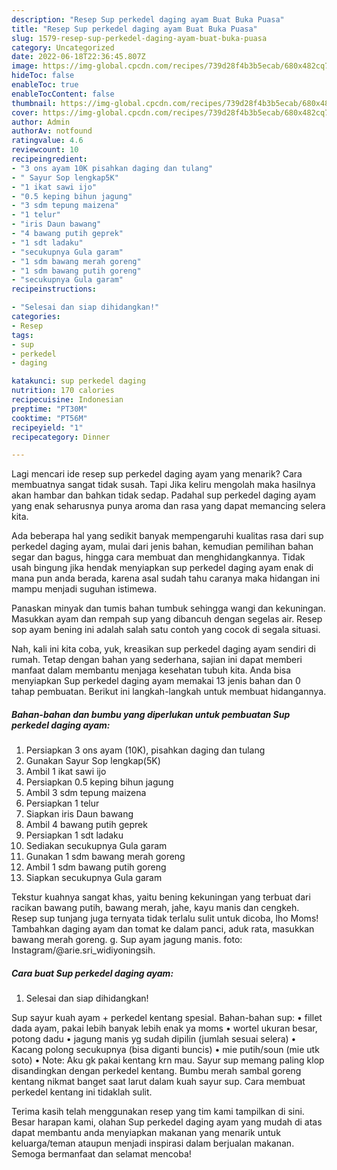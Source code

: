 ```yaml
---
description: "Resep Sup perkedel daging ayam Buat Buka Puasa"
title: "Resep Sup perkedel daging ayam Buat Buka Puasa"
slug: 1579-resep-sup-perkedel-daging-ayam-buat-buka-puasa
category: Uncategorized
date: 2022-06-18T22:36:45.807Z
image: https://img-global.cpcdn.com/recipes/739d28f4b3b5ecab/680x482cq70/sup-perkedel-daging-ayam-foto-resep-utama.jpg
hideToc: false
enableToc: true
enableTocContent: false
thumbnail: https://img-global.cpcdn.com/recipes/739d28f4b3b5ecab/680x482cq70/sup-perkedel-daging-ayam-foto-resep-utama.jpg
cover: https://img-global.cpcdn.com/recipes/739d28f4b3b5ecab/680x482cq70/sup-perkedel-daging-ayam-foto-resep-utama.jpg
author: Admin
authorAv: notfound
ratingvalue: 4.6
reviewcount: 10
recipeingredient:
- "3 ons ayam 10K pisahkan daging dan tulang"
- " Sayur Sop lengkap5K"
- "1 ikat sawi ijo"
- "0.5 keping bihun jagung"
- "3 sdm tepung maizena"
- "1 telur"
- "iris Daun bawang"
- "4 bawang putih geprek"
- "1 sdt ladaku"
- "secukupnya Gula garam"
- "1 sdm bawang merah goreng"
- "1 sdm bawang putih goreng"
- "secukupnya Gula garam"
recipeinstructions:

- "Selesai dan siap dihidangkan!"
categories:
- Resep
tags:
- sup
- perkedel
- daging

katakunci: sup perkedel daging 
nutrition: 170 calories
recipecuisine: Indonesian
preptime: "PT30M"
cooktime: "PT56M"
recipeyield: "1"
recipecategory: Dinner

---
```



Lagi mencari ide resep sup perkedel daging ayam yang menarik? Cara membuatnya sangat tidak susah. Tapi Jika keliru mengolah maka hasilnya akan hambar dan bahkan tidak sedap. Padahal sup perkedel daging ayam yang enak seharusnya punya aroma dan rasa yang dapat memancing selera kita.


Ada beberapa hal yang sedikit banyak mempengaruhi kualitas rasa dari sup perkedel daging ayam, mulai dari jenis bahan, kemudian pemilihan bahan segar dan bagus, hingga cara membuat dan menghidangkannya. Tidak usah bingung jika hendak menyiapkan sup perkedel daging ayam enak di mana pun anda berada, karena asal sudah tahu caranya maka hidangan ini mampu menjadi suguhan istimewa.

Panaskan minyak dan tumis bahan tumbuk sehingga wangi dan kekuningan. Masukkan ayam dan rempah sup yang dibancuh dengan segelas air. Resep sop ayam bening ini adalah salah satu contoh yang cocok di segala situasi.


Nah, kali ini kita coba, yuk, kreasikan sup perkedel daging ayam sendiri di rumah. Tetap dengan bahan yang sederhana, sajian ini dapat memberi manfaat dalam membantu menjaga kesehatan tubuh kita. Anda bisa menyiapkan Sup perkedel daging ayam memakai 13 jenis bahan dan 0 tahap pembuatan. Berikut ini langkah-langkah untuk membuat hidangannya.

<!--inarticleads1-->

##### Bahan-bahan dan bumbu yang diperlukan untuk pembuatan Sup perkedel daging ayam:

1. Persiapkan 3 ons ayam (10K), pisahkan daging dan tulang
1. Gunakan  Sayur Sop lengkap(5K)
1. Ambil 1 ikat sawi ijo
1. Persiapkan 0.5 keping bihun jagung
1. Ambil 3 sdm tepung maizena
1. Persiapkan 1 telur
1. Siapkan iris Daun bawang
1. Ambil 4 bawang putih geprek
1. Persiapkan 1 sdt ladaku
1. Sediakan secukupnya Gula garam
1. Gunakan 1 sdm bawang merah goreng
1. Ambil 1 sdm bawang putih goreng
1. Siapkan secukupnya Gula garam


Tekstur kuahnya sangat khas, yaitu bening kekuningan yang terbuat dari racikan bawang putih, bawang merah, jahe, kayu manis dan cengkeh. Resep sup tunjang juga ternyata tidak terlalu sulit untuk dicoba, lho Moms! Tambahkan daging ayam dan tomat ke dalam panci, aduk rata, masukkan bawang merah goreng. g. Sup ayam jagung manis. foto: Instagram/@arie.sri_widiyoningsih. 

<!--inarticleads2-->

##### Cara buat Sup perkedel daging ayam:


1. Selesai dan siap dihidangkan!

Sup sayur kuah ayam + perkedel kentang spesial. Bahan-bahan sup: • fillet dada ayam, pakai lebih banyak lebih enak ya moms • wortel ukuran besar, potong dadu • jagung manis yg sudah dipilin (jumlah sesuai selera) • Kacang polong secukupnya (bisa diganti buncis) • mie putih/soun (mie utk soto) • Note: Aku gk pakai kentang krn mau. Sayur sup memang paling klop disandingkan dengan perkedel kentang. Bumbu merah sambal goreng kentang nikmat banget saat larut dalam kuah sayur sup. Cara membuat perkedel kentang ini tidaklah sulit. 

Terima kasih telah menggunakan resep yang tim kami tampilkan di sini. Besar harapan kami, olahan Sup perkedel daging ayam yang mudah di atas dapat membantu anda menyiapkan makanan yang menarik untuk keluarga/teman ataupun menjadi inspirasi dalam berjualan makanan. Semoga bermanfaat dan selamat mencoba!
